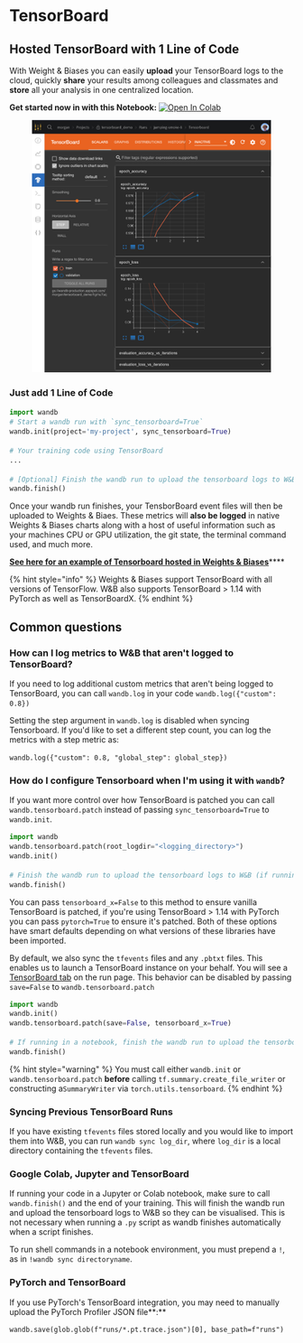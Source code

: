 # TensorBoard

## Hosted TensorBoard with 1 Line of Code

With Weight & Biases you can easily **upload** your TensorBoard logs to the cloud, quickly **share** your results among colleagues and classmates and **store** all your analysis in one centralized location.

**Get started now in with this Notebook:** [![Open In Colab](https://colab.research.google.com/assets/colab-badge.svg)](https://github.com/wandb/examples/blob/master/colabs/tensorboard/TensorBoard\_and\_Weights\_and\_Biases.ipynb)

<figure><img src="../../.gitbook/assets/Screenshot 2022-12-05 at 20.06.40.png" alt=""><figcaption></figcaption></figure>

### Just add 1 Line of Code

```python
import wandb
# Start a wandb run with `sync_tensorboard=True`
wandb.init(project='my-project', sync_tensorboard=True)

# Your training code using TensorBoard
...

# [Optional] Finish the wandb run to upload the tensorboard logs to W&B (if running in Notebook)
wandb.finish()
```

Once your wandb run finishes, your TensborBoard event files will then be uploaded to Weights & Biaes. These metrics will **also be logged** in native Weights & Biases charts along with a host of useful information such as your machines CPU or GPU utilization, the git state, the terminal command used, and much more.

[**See here for an example of Tensorboard hosted in Weights & Biases**](https://wandb.ai/morgan/tensorboard\_demo/runs/1grhu7uq/tensorboard)****

{% hint style="info" %}
Weights & Biases support TensorBoard with all versions of TensorFlow. W\&B also supports TensorBoard > 1.14 with PyTorch as well as TensorBoardX.
{% endhint %}

## Common questions

### How can I log metrics to W\&B that aren't logged to TensorBoard?

If you need to log additional custom metrics that aren't being logged to TensorBoard, you can call `wandb.log` in your code `wandb.log({"custom": 0.8})`

Setting the step argument in `wandb.log` is disabled when syncing Tensorboard. If you'd like to set a different step count, you can log the metrics with a step metric as:

`wandb.log({"custom": 0.8, "global_step": global_step})`

### How do I configure Tensorboard when I'm using it with `wandb`?

If you want more control over how TensorBoard is patched you can call `wandb.tensorboard.patch` instead of passing `sync_tensorboard=True` to `wandb.init`.

```python
import wandb
wandb.tensorboard.patch(root_logdir="<logging_directory>")
wandb.init()

# Finish the wandb run to upload the tensorboard logs to W&B (if running in Notebook)
wandb.finish()
```

You can pass `tensorboard_x=False` to this method to ensure vanilla TensorBoard is patched, if you're using TensorBoard > 1.14 with PyTorch you can pass `pytorch=True` to ensure it's patched. Both of these options have smart defaults depending on what versions of these libraries have been imported.

By default, we also sync the `tfevents` files and any `.pbtxt` files. This enables us to launch a TensorBoard instance on your behalf. You will see a [TensorBoard tab](https://www.wandb.com/articles/hosted-tensorboard) on the run page. This behavior can be disabled by passing `save=False` to `wandb.tensorboard.patch`

```python
import wandb
wandb.init()
wandb.tensorboard.patch(save=False, tensorboard_x=True)

# If running in a notebook, finish the wandb run to upload the tensorboard logs to W&B
wandb.finish()
```

{% hint style="warning" %}
You must call either `wandb.init` or `wandb.tensorboard.patch` **before** calling `tf.summary.create_file_writer` or constructing a`SummaryWriter` via `torch.utils.tensorboard`.
{% endhint %}

### Syncing Previous TensorBoard Runs

If you have existing `tfevents` files stored locally and you would like to import them into W\&B, you can run `wandb sync log_dir`, where `log_dir` is a local directory containing the `tfevents` files.

### Google Colab, Jupyter and TensorBoard

If running your code in a Jupyter or Colab notebook, make sure to call `wandb.finish()` and the end of your training. This will finish the wandb run and upload the tensorboard logs to W\&B so they can be visualised. This is not necessary when running a `.py` script as wandb finishes automatically when a script finishes.

To run shell commands in a notebook environment, you must prepend a `!`, as in `!wandb sync directoryname`.

### PyTorch and TensorBoard

If you use PyTorch's TensorBoard integration, you may need to manually upload the PyTorch Profiler JSON file**:**&#x20;

```
wandb.save(glob.glob(f"runs/*.pt.trace.json")[0], base_path=f"runs")
```
